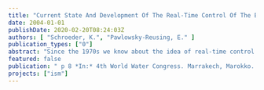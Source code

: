 ```yaml
---
title: "Current State And Development Of The Real-Time Control Of The Berlin Sewage System"
date: 2004-01-01
publishDate: 2020-02-20T08:24:03Z
authors: [ "Schroeder, K.", "Pawlowsky-Reusing, E." ]
publication_types: ["0"]
abstract: "Since the 1970s we know about the idea of real-time control of urban drainage systems. Anyway, global real-time control strategies still show a lack of implementation for large drainage systems of high complexity. In Berlin, Germany, a city of 3.5 million inhabitants covering an area of around 900 km², the demand for enhanced protection of the environment and the growing economic pressure have led to an increasing application of control assets and concepts within the sewage system. In the framework of the project “Integrated Sewage Management” the possibilities of a global and integrated control strategy for the Berlin system are examined. The paper is focused on the historical concept and design of the sewerage and the further improvement towards an environment-oriented system that builds the basis for today’s considerations. The operational method and functionality of local regulators that have already been implemented are described. Further more the model-based methodology for the analysis of the system and the development of global control concepts as well as results of system analysis are stated. On the basis of model simulations it is shown that a global coordination of pump stations can lead to a reduction of sewer overflows and consequently to an enhanced water protection."
featured: false
publication: " p 8 *In:* 4th World Water Congress. Marrakech, Marokko. 19. - 24.9.2004"
projects: ["ism"]
---
```


